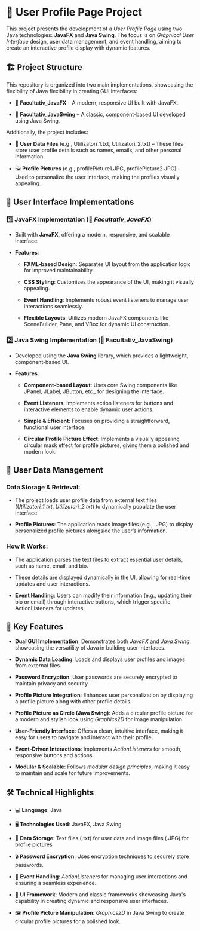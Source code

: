 # 📄 User Profile Page Project
This project presents the development of a *User Profile Page* using two Java technologies: **JavaFX** and **Java Swing**. The focus is on *Graphical User Interface* design, user data management, and event handling, aiming to create an interactive profile display with dynamic features.

## 🏗️ Project Structure
This repository is organized into two main implementations, showcasing the flexibility of Java flexibility in creating GUI interfaces:

-  📂 **Facultativ_JavaFX** – A modern, responsive UI built with JavaFX.

-  📂 **Facultativ_JavaSwing** – A classic, component-based UI developed using Java Swing.

Additionally, the project includes:

-  📜 **User Data Files** (e.g., Utilizatori_1.txt, Utilizatori_2.txt) – These files store user profile details such as names, emails, and other personal information.

-  🖼️ **Profile Pictures** (e.g., profilePicture1.JPG, profilePicture2.JPG) – Used to personalize the user interface, making the profiles visually appealing.


## 🎨 User Interface Implementations
### 1️⃣ JavaFX Implementation (📂 *Facultativ_JavaFX*)

-  Built with **JavaFX**, offering a modern, responsive, and scalable interface.

-  **Features**:

    -  **FXML-based Design**: Separates UI layout from the application logic for improved maintainability.

    -  **CSS Styling**: Customizes the appearance of the UI, making it visually appealing.

    -  **Event Handling**: Implements robust event listeners to manage user interactions seamlessly.

    -  **Flexible Layouts**: Utilizes modern JavaFX components like SceneBuilder, Pane, and VBox for dynamic UI construction.

### 2️⃣ Java Swing Implementation (📂 Facultativ_JavaSwing)

-  Developed using the **Java Swing** library, which provides a lightweight, component-based UI.

-  **Features**:

    -  **Component-based Layout**: Uses core Swing components like JPanel, JLabel, JButton, etc., for designing the interface.

    -  **Event Listeners**: Implements action listeners for buttons and interactive elements to enable dynamic user actions.

    -  **Simple & Efficient**: Focuses on providing a straightforward, functional user interface.

    -  **Circular Profile Picture Effect**: Implements a visually appealing circular mask effect for profile pictures, giving them a polished and modern look.

## 📂 User Data Management
### Data Storage & Retrieval:

-  The project loads user profile data from external text files (*Utilizatori_1.txt*, *Utilizatori_2.txt*) to dynamically populate the user interface.

-  **Profile Pictures**: The application reads image files (e.g., .JPG) to display personalized profile pictures alongside the user’s information.

### How It Works:

-  The application parses the text files to extract essential user details, such as name, email, and bio.

-  These details are displayed dynamically in the UI, allowing for real-time updates and user interactions.

-  **Event Handling**: Users can modify their information (e.g., updating their bio or email) through interactive buttons, which trigger specific ActionListeners for updates.

## 🌟 Key Features
-  **Dual GUI Implementation**: Demonstrates both *JavaFX* and *Java Swing*, showcasing the versatility of Java in building user interfaces.

-  **Dynamic Data Loading**: Loads and displays user profiles and images from external files.

-  **Password Encryption**: User passwords are securely encrypted to maintain privacy and security.

-  **Profile Picture Integration**: Enhances user personalization by displaying a profile picture along with other profile details.

-  **Profile Picture as Circle (Java Swing)**: Adds a circular profile picture for a modern and stylish look using *Graphics2D* for image manipulation.

-  **User-Friendly Interface**: Offers a clean, intuitive interface, making it easy for users to navigate and interact with their profile.

-  **Event-Driven Interactions**: Implements *ActionListeners* for smooth, responsive buttons and actions.

-  **Modular & Scalable**: Follows *modular design principles*, making it easy to maintain and scale for future improvements.

## 🛠️ Technical Highlights
-  💻 **Language**: Java

-  🖥️ **Technologies Used**: JavaFX, Java Swing

-  📄 **Data Storage**: Text files (.txt) for user data and image files (.JPG) for profile pictures

-  🔒 **Password Encryption**: Uses encryption techniques to securely store passwords.

-  🔄 **Event Handling**: *ActionListeners* for managing user interactions and ensuring a seamless experience.

-  🎨 **UI Framework**: Modern and classic frameworks showcasing Java's capability in creating dynamic and responsive user interfaces.

-  🖼️ **Profile Picture Manipulation**: *Graphics2D* in Java Swing to create circular profile pictures for a polished look.

